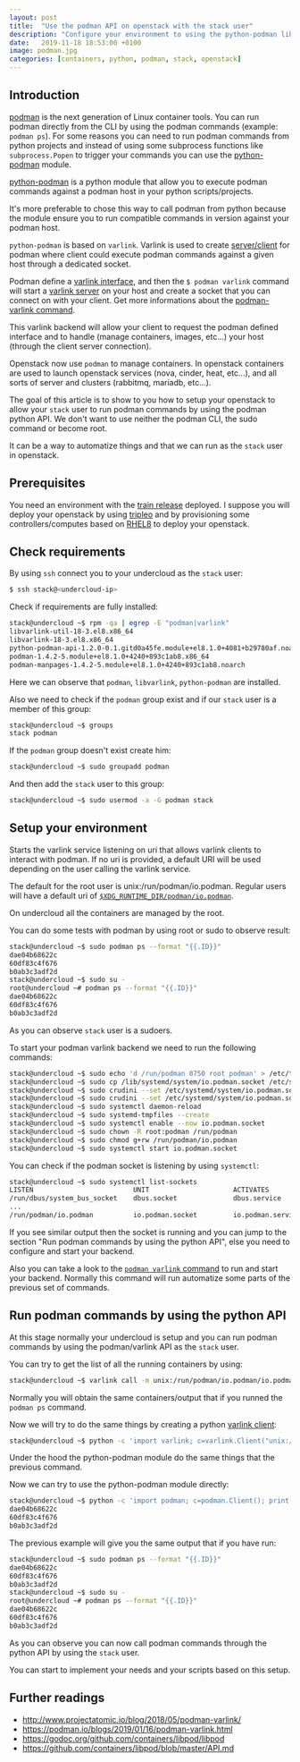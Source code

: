 ```yaml
---
layout: post
title:  "Use the podman API on openstack with the stack user"
description: "Configure your environment to using the python-podman libraries"
date:   2019-11-18 18:53:00 +0100
image: podman.jpg
categories: [containers, python, podman, stack, openstack]
---
```

## Introduction
[podman](https://github.com/containers/libpod) is the next generation of Linux
container tools. You can run podman directly from the CLI by using the podman
commands (example: `podman ps`). For some reasons you can need to run podman
commands from python projects and instead of using some subprocess functions
like `subprocess.Popen` to trigger your commands you can use the
[python-podman](https://github.com/containers/python-podman) module.

[python-podman](https://github.com/containers/python-podman) is a python module
that allow you to execute podman commands against a podman host in your
python scripts/projects.

It's more preferable to chose this way to call podman from python because the
module ensure you to run compatible commands in version against your podman host.

`python-podman` is based on `varlink`. Varlink is used to create
[server/client](https://varlink.org/python/)
for podman where client could execute podman commands against a given host
through a dedicated socket.

Podman define a [varlink interface](https://github.com/containers/libpod/blob/e7540d0406c49b22de245246d16ebc6e1778df37/cmd/podman/varlink/io.podman.varlink), 
and then the `$ podman varlink` command will start a [varlink server](https://varlink.org/python/#varlink.Server) on your host and
create a socket that you can connect on with your client. Get more informations
about the [podman-varlink command](https://www.mankier.com/1/podman-varlink).

This varlink backend will allow your client to request the podman defined interface and
to handle (manage containers, images, etc...) your host (through the client server connection).

Openstack now use `podman` to manage containers. In openstack containers are
used to launch openstack services (nova, cinder, heat, etc...), and all sorts
of server and clusters (rabbitmq, mariadb, etc...).

The goal of this article is to show to you how to setup your openstack to 
allow your `stack` user to run podman commands by using the podman python API.
We don't want to use neither the podman CLI, the sudo command or become root.

It can be a way to automatize things and that we can run as the `stack` user in
openstack.

## Prerequisites
You need an environment with the
[train release](https://www.openstack.org/software/train/) deployed. I suppose
you will deploy your openstack by using
[tripleo](https://docs.openstack.org/tripleo-docs/latest/) and by provisioning some
controllers/computes based on [RHEL8](https://developers.redhat.com/rhel8/)
to deploy your openstack.

## Check requirements

By using `ssh` connect you to your undercloud as the `stack` user:

```sh
$ ssh stack@<undercloud-ip>
```

Check if requirements are fully installed:

```sh
stack@undercloud ~$ rpm -qa | egrep -E "podman|varlink"
libvarlink-util-18-3.el8.x86_64
libvarlink-18-3.el8.x86_64
python-podman-api-1.2.0-0.1.gitd0a45fe.module+el8.1.0+4081+b29780af.noarch
podman-1.4.2-5.module+el8.1.0+4240+893c1ab8.x86_64
podman-manpages-1.4.2-5.module+el8.1.0+4240+893c1ab8.noarch
```

Here we can observe that `podman`, `libvarlink`, `python-podman` are installed.

Also we need to check if the `podman` group exist and if our `stack` user is
a member of this group:

```sh
stack@undercloud ~$ groups
stack podman
```

If the `podman` group doesn't exist create him:

```sh
stack@undercloud ~$ sudo groupadd podman
```

And then add the `stack` user to this group:

```sh
stack@undercloud ~$ sudo usermod -a -G podman stack
```

## Setup your environment

Starts the varlink service listening on uri that allows varlink clients to
interact with podman. If no uri is provided, a default URI will be used
depending on the user calling the varlink service.

The default for the root user is unix:/run/podman/io.podman.
Regular users will have a default uri of
[`$XDG_RUNTIME_DIR/podman/io.podman`](https://www.freedesktop.org/software/systemd/man/pam_systemd.html).

On undercloud all the containers are managed by the root.

You can do some tests with podman by using root or sudo to observe result:

```sh
stack@undercloud ~$ sudo podman ps --format "{{.ID}}"
dae04b68622c
60df83c4f676
b0ab3c3adf2d
stack@undercloud ~$ sudo su -
root@undercloud ~# podman ps --format "{{.ID}}"
dae04b68622c
60df83c4f676
b0ab3c3adf2d
```

As you can observe `stack` user is a sudoers.

To start your podman varlink backend we need to run the following commands:

```sh
stack@undercloud ~$ sudo echo 'd /run/podman 0750 root podman' > /etc/tmpfiles.d/podman.conf
stack@undercloud ~$ sudo cp /lib/systemd/system/io.podman.socket /etc/systemd/system/io.podman.socket
stack@undercloud ~$ sudo crudini --set /etc/systemd/system/io.podman.socket Socket SocketMode 0660
stack@undercloud ~$ sudo crudini --set /etc/systemd/system/io.podman.socket Socket SocketGroup podman
stack@undercloud ~$ sudo systemctl daemon-reload
stack@undercloud ~$ sudo systemd-tmpfiles --create
stack@undercloud ~$ sudo systemctl enable --now io.podman.socket
stack@undercloud ~$ sudo chown -R root:podman /run/podman
stack@undercloud ~$ sudo chmod g+rw /run/podman/io.podman
stack@undercloud ~$ sudo systemctl start io.podman.socket
```

You can check if the podman socket is listening by using `systemctl`:

```sh
stack@undercloud ~$ sudo systemctl list-sockets
LISTEN                         UNIT                     ACTIVATES
/run/dbus/system_bus_socket    dbus.socket              dbus.service
...
/run/podman/io.podman          io.podman.socket         io.podman.service
```

If you see similar output then the socket is running and you can jump to
the section "Run podman commands by using the python API", else you need to
configure and start your backend.

Also you can take a look to the
[`podman varlink` command](https://www.mankier.com/1/podman-varlink) to run and
start your backend. Normally this command will run automatize some parts of
the previous set of commands.

## Run podman commands by using the python API

At this stage normally your undercloud is setup and you can run podman
commands by using the podman/varlink API as the `stack` user.

You can try to get the list of all the running containers by using:

```sh
stack@undercloud ~$ varlink call -m unix:/run/podman/io.podman/io.podman.ListContainers
```

Normally you will obtain the same containers/output that if you runned the `podman ps`
command.

Now we will try to do the same things by creating a python
[varlink client](https://varlink.org/python/#varlink.Client):

```sh
stack@undercloud ~$ python -c 'import varlink; c=varlink.Client("unix:/run/podman/io.podman"); con=c.open("io.podman"); print(con.ListContainers())'
```

Under the hood the python-podman module do the same things that the previous command.

Now we can try to use the python-podman module directly:

```sh
stack@undercloud ~$ python -c 'import podman; c=podman.Client(); print("\n".join([el.id for el in c.containers.list()]))'
dae04b68622c
60df83c4f676
b0ab3c3adf2d
```

The previous example will give you the same output that if you have run:

```sh
stack@undercloud ~$ sudo podman ps --format "{{.ID}}"
dae04b68622c
60df83c4f676
b0ab3c3adf2d
stack@undercloud ~$ sudo su -
root@undercloud ~# podman ps --format "{{.ID}}"
dae04b68622c
60df83c4f676
b0ab3c3adf2d
```

As you can observe you can now call podman commands through the python API
by using the `stack` user.

You can start to implement your needs and your scripts based on this setup.

## Further readings

- http://www.projectatomic.io/blog/2018/05/podman-varlink/
- https://podman.io/blogs/2019/01/16/podman-varlink.html
- https://godoc.org/github.com/containers/libpod/libpod
- https://github.com/containers/libpod/blob/master/API.md
